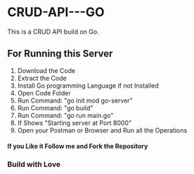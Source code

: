 # CRUD-API---GO

This is a CRUD API build on Go.

## For Running this Server
1. Download the Code  
2. Extract the Code  
3. Install Go programming Language if not Installed  
4. Open Code Folder  
5. Run Command:  "go init mod go-server"  
6. Run Command:  "go build"  
7. Run Command:  "go run main.go"  
8. If Shows "Starting server at Port 8000"  
9. Open your Postman or Browser and Run all the Operations  


#### If you Like it Follow me and Fork the Repository
### Build with Love
